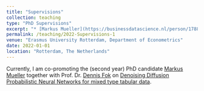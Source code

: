 ```yaml
---
title: "Supervisions"
collection: teaching
type: "PhD Supervisions"
excerpt: "* [Markus Mueller](https://businessdatascience.nl/person/1788/markus-mueller) (planned date of defense 2026)"
permalink: /teaching/2022-Supervisions-1
venue: "Erasmus University Rotterdam, Department of Econometrics"
date: 2022-01-01
location: "Rotterdam, The Netherlands"
---
```


Currently, I am co-promoting the (second year) PhD candidate [Markus Mueller](https://businessdatascience.nl/person/1788/markus-mueller) together with Prof. Dr. [Dennis Fok](https://www.eur.nl/people/dennis-fok) on [Denoising Diffusion Probabilistic Neural Networks for mixed type tabular data](https://arxiv.org/abs/2312.10431).
